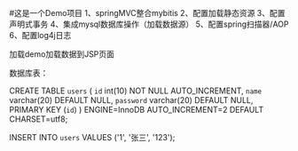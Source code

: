 #这是一个Demo项目
1、springMVC整合mybitis
2、配置加载静态资源
3、配置声明式事务
4、集成mysql数据库操作（加载数据源）
5、配置spring扫描器/AOP
6、配置log4j日志

加载demo加载数据到JSP页面

数据库表：

CREATE TABLE `users` (
  `id` int(10) NOT NULL AUTO_INCREMENT,
  `name` varchar(20) DEFAULT NULL,
  `password` varchar(20) DEFAULT NULL,
  PRIMARY KEY (`id`)
) ENGINE=InnoDB AUTO_INCREMENT=2 DEFAULT CHARSET=utf8;

INSERT INTO `users` VALUES ('1', '张三', '123');